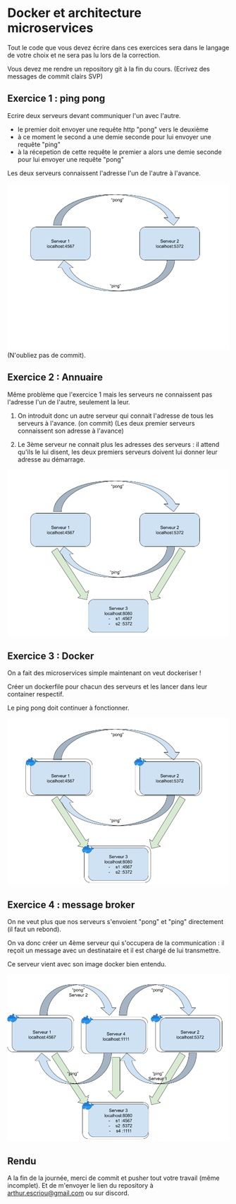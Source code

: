 # Docker et architecture microservices

Tout le code que vous devez écrire dans ces exercices sera dans le langage de votre choix et ne sera pas lu lors de la correction.

Vous devez me rendre un repository git à la fin du cours. (Ecrivez des messages de commit clairs SVP)

## Exercice 1 : ping pong

Ecrire deux serveurs devant communiquer l'un avec l'autre.

- le premier doit envoyer une requête http "pong" vers le deuxième
- à ce moment le second a une demie seconde pour lui envoyer une requête "ping"
- à la récepetion de cette requête le premier a alors une demie seconde pour lui envoyer une requête "pong"

Les deux serveurs connaissent l'adresse l'un de l'autre à l'avance.

![](./img/fig1.png)
(N'oubliez pas de commit).

## Exercice 2 : Annuaire

Même problème que l'exercice 1 mais les serveurs ne connaissent pas l'adresse l'un de l'autre, seulement la leur.

1. On introduit donc un autre serveur qui connait l'adresse de tous les serveurs à l'avance. (on commit)
   (Les deux premier serveurs connaissent son adresse à l'avance)

2) Le 3ème serveur ne connait plus les adresses des serveurs : il attend qu'ils le lui disent, les deux premiers serveurs doivent lui donner leur adresse au démarrage.

![](./img/fig2.png)

## Exercice 3 : Docker

On a fait des microservices simple maintenant on veut dockeriser !

Créer un dockerfile pour chacun des serveurs et les lancer dans leur container respectif.

Le ping pong doit continuer à fonctionner.

![](./img/fig3.png)

## Exercice 4 : message broker

On ne veut plus que nos serveurs s'envoient "pong" et "ping" directement (il faut un rebond).

On va donc créer un 4ème serveur qui s'occupera de la communication : il reçoit un message avec un destinataire et il est chargé de lui transmettre.

Ce serveur vient avec son image docker bien entendu.

![](./img/fig4.png)

## Rendu

A la fin de la journée, merci de commit et pusher tout votre travail (même incomplet). Et de m'envoyer le lien du repository à arthur.escriou@gmail.com ou sur discord.
